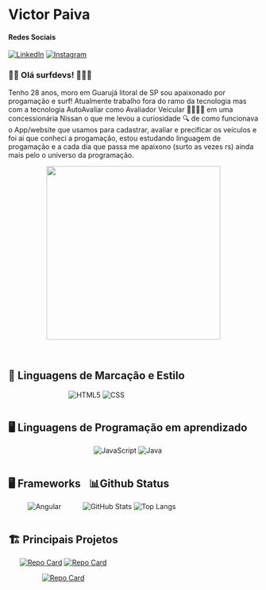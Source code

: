 # Victor Paiva

#### Redes Sociais

[![LinkedIn](https://img.shields.io/badge/LinkedIn-000?style=for-the-badge&logo=linkedin&logoColor=0E76A8)](https://www.linkedin.com/in/victorpaivas/)
[![Instagram](https://img.shields.io/badge/Instagram-000?style=for-the-badge&logo=instagram)](https://www.instagram.com/victorrpaivas)

### 🤟🏻 Olá surfdevs! 🏄🏻‍♂️

Tenho 28 anos, moro em Guarujá litoral de SP sou apaixonado por progamação e surf! Atualmente trabalho fora do ramo da tecnologia mas com a tecnologia AutoAvaliar como Avaliador Veicular 🕵🏻‍♂️🚗 em uma concessionária Nissan o que me levou a curiosidade 🔍 de como funcionava o App/website que usamos para cadastrar, avaliar e precificar os veículos e foi ai que conheci a progamação, estou estudando linguagem de progamação e a cada dia que passa me apaixono (surto as vezes rs) ainda mais pelo o universo da programação.

<p align="center"><img src="https://i.makeagif.com/media/7-05-2015/8SLHO1.gif" width="350"></p>

<br>

<div style="display: inline-block" align="center">
  
 ## 📑 Linguagens de Marcação e Estilo
![HTML5](https://img.shields.io/badge/HTML5-000?style=for-the-badge&logo=html5)
![CSS](https://img.shields.io/badge/css-000?style=for-the-badge&logo=CSS3)
</div>



<div style="display: inline-block" align="center">
  
 ## 🖥 Linguagens de Programação em aprendizado
![JavaScript](https://img.shields.io/badge/JavaScript-000?style=for-the-badge&logo=javascript)
![Java](https://img.shields.io/badge/Java-000?style=for-the-badge&logo=java)

</div>

<div style="display: inline-block" align="center">

## 🖥 Frameworks
![Angular](https://img.shields.io/badge/Angular-000?style=for-the-badge&logo=angular&logoColor=C3002F)

</div>

<div style="display: inline-block" align="center">

 ##  📊Github Status
  
![GitHub Stats](https://github-readme-stats.vercel.app/api?username=victorpaivas&theme=gotham) ![Top Langs](https://github-readme-stats-git-masterrstaa-rickstaa.vercel.app/api/top-langs/?username=victorpaivas&theme=gotham)

</div>

<div style="display: inline-block" align="center">

## 🏗 Principais Projetos

[![Repo Card](https://github-readme-stats.vercel.app/api/pin/?username=victorpaivas&repo=victorpaivas.github.io&theme=gotham)](https://github.com/victorpaivas/victorpaivas.github.io) [![Repo Card](https://github-readme-stats.vercel.app/api/pin/?username=victorpaivas&repo=calculadoraimc-js&theme=gotham)](https://github.com/victorpaivas/calculadoraimc-js)

[![Repo Card](https://github-readme-stats.vercel.app/api/pin/?username=victorpaivas&repo=projeto-navbar&theme=gotham)](https://github.com/victorpaivas/projeto-navbar)

</div>
